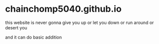 # chainchomp5040.github.io

this website is never gonna give you up or let you down or run around or desert you

and it can do basic addition
